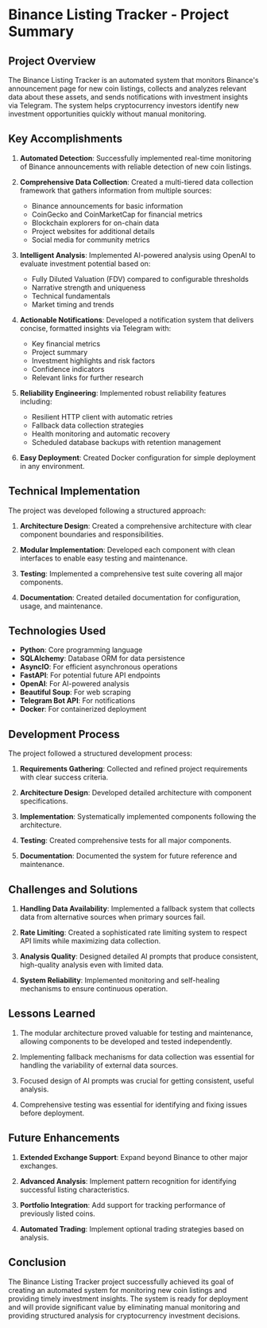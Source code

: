 # Binance Listing Tracker - Project Summary

## Project Overview

The Binance Listing Tracker is an automated system that monitors Binance's announcement page for new coin listings, collects and analyzes relevant data about these assets, and sends notifications with investment insights via Telegram. The system helps cryptocurrency investors identify new investment opportunities quickly without manual monitoring.

## Key Accomplishments

1. **Automated Detection**: Successfully implemented real-time monitoring of Binance announcements with reliable detection of new coin listings.

2. **Comprehensive Data Collection**: Created a multi-tiered data collection framework that gathers information from multiple sources:
   - Binance announcements for basic information
   - CoinGecko and CoinMarketCap for financial metrics
   - Blockchain explorers for on-chain data
   - Project websites for additional details
   - Social media for community metrics

3. **Intelligent Analysis**: Implemented AI-powered analysis using OpenAI to evaluate investment potential based on:
   - Fully Diluted Valuation (FDV) compared to configurable thresholds
   - Narrative strength and uniqueness
   - Technical fundamentals
   - Market timing and trends

4. **Actionable Notifications**: Developed a notification system that delivers concise, formatted insights via Telegram with:
   - Key financial metrics
   - Project summary
   - Investment highlights and risk factors
   - Confidence indicators
   - Relevant links for further research

5. **Reliability Engineering**: Implemented robust reliability features including:
   - Resilient HTTP client with automatic retries
   - Fallback data collection strategies
   - Health monitoring and automatic recovery
   - Scheduled database backups with retention management

6. **Easy Deployment**: Created Docker configuration for simple deployment in any environment.

## Technical Implementation

The project was developed following a structured approach:

1. **Architecture Design**: Created a comprehensive architecture with clear component boundaries and responsibilities.

2. **Modular Implementation**: Developed each component with clean interfaces to enable easy testing and maintenance.

3. **Testing**: Implemented a comprehensive test suite covering all major components.

4. **Documentation**: Created detailed documentation for configuration, usage, and maintenance.

## Technologies Used

- **Python**: Core programming language
- **SQLAlchemy**: Database ORM for data persistence
- **AsyncIO**: For efficient asynchronous operations
- **FastAPI**: For potential future API endpoints
- **OpenAI**: For AI-powered analysis
- **Beautiful Soup**: For web scraping
- **Telegram Bot API**: For notifications
- **Docker**: For containerized deployment

## Development Process

The project followed a structured development process:

1. **Requirements Gathering**: Collected and refined project requirements with clear success criteria.

2. **Architecture Design**: Developed detailed architecture with component specifications.

3. **Implementation**: Systematically implemented components following the architecture.

4. **Testing**: Created comprehensive tests for all major components.

5. **Documentation**: Documented the system for future reference and maintenance.

## Challenges and Solutions

1. **Handling Data Availability**: Implemented a fallback system that collects data from alternative sources when primary sources fail.

2. **Rate Limiting**: Created a sophisticated rate limiting system to respect API limits while maximizing data collection.

3. **Analysis Quality**: Designed detailed AI prompts that produce consistent, high-quality analysis even with limited data.

4. **System Reliability**: Implemented monitoring and self-healing mechanisms to ensure continuous operation.

## Lessons Learned

1. The modular architecture proved valuable for testing and maintenance, allowing components to be developed and tested independently.

2. Implementing fallback mechanisms for data collection was essential for handling the variability of external data sources.

3. Focused design of AI prompts was crucial for getting consistent, useful analysis.

4. Comprehensive testing was essential for identifying and fixing issues before deployment.

## Future Enhancements

1. **Extended Exchange Support**: Expand beyond Binance to other major exchanges.

2. **Advanced Analysis**: Implement pattern recognition for identifying successful listing characteristics.

3. **Portfolio Integration**: Add support for tracking performance of previously listed coins.

4. **Automated Trading**: Implement optional trading strategies based on analysis.

## Conclusion

The Binance Listing Tracker project successfully achieved its goal of creating an automated system for monitoring new coin listings and providing timely investment insights. The system is ready for deployment and will provide significant value by eliminating manual monitoring and providing structured analysis for cryptocurrency investment decisions.
